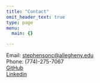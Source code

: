 ```yaml
---
title: "Contact"
omit_header_text: true
type: page
menu:
  main: {}

---
```

Email: stephensonc@allegheny.edu<br>
Phone: (774)-275-7067<br>
[GitHub](https://github.com/stephensonc)<br>
[Linkedin](https://www.linkedin.com/in/christopher-stephenson-739989184/)

